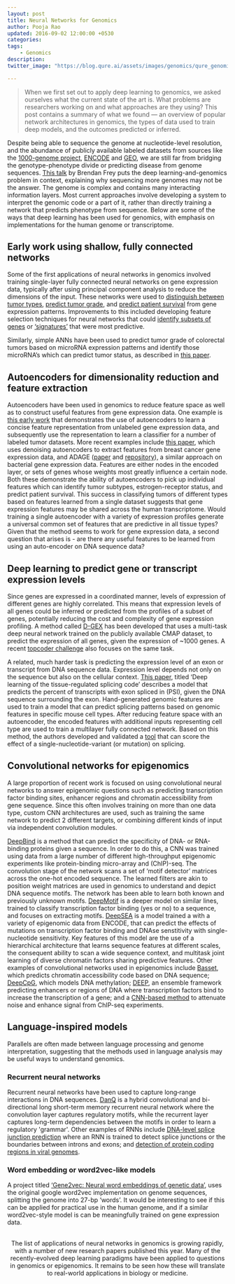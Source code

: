 ```yaml
---
layout: post
title: Neural Networks for Genomics
author: Pooja Rao
updated: 2016-09-02 12:00:00 +0530
categories:
tags:
    - Genomics
description:
twitter_image: "https://blog.qure.ai/assets/images/genomics/qure_genomics.jpg"

---
```


> When we first set out to apply deep learning to genomics, we asked ourselves what the current state of the art is. What problems are researchers working on and what approaches are they using? This post contains a summary of what we found — an overview of popular network architectures in genomics, the types of data used to train deep models, and the outcomes predicted or inferred.

Despite being able to sequence the genome at nucleotide-level resolution, and the abundance of publicly available labeled datasets from sources like the [1000-genome project](http://www.1000genomes.org), [ENCODE](https://genome.ucsc.edu/ENCODE/) and [GEO](http://www.ncbi.nlm.nih.gov/geo/), we are still far from bridging the genotype-phenotype divide or predicting disease from genome sequences. [This talk](https://www.youtube.com/watch?v=bYTq4QEDA78) by Brendan Frey puts the deep learning-and-genomics problem in context, explaining why sequencing more genomes may not be the answer. The genome is complex and contains many interacting information layers. Most current approaches involve developing a system to interpret the genomic code or a part of it, rather than directly training a network that predicts phenotype from sequence.
Below are some of the ways that deep learning has been used for genomics, with emphasis on implementations for the human genome or transcriptome.

## Early work using shallow, fully connected networks
Some of the first applications of neural networks in genomics involved training single-layer fully connected neural networks on gene expression data, typically after using principal component analysis to reduce the dimensions of the input. These networks were used to [distinguish between tumor types](https://www.nature.com/nm/journal/v7/n6/full/nm0601_673.html), [predict tumor grade](https://mct.aacrjournals.org/content/7/5/1013.long), and [predict patient survival](https://bmcbioinformatics.biomedcentral.com/articles/10.1186/1471-2105-4-13) from gene expression patterns. Improvements to this included developing feature selection techniques for neural networks that could [identify subsets of genes](https://bmcbioinformatics.biomedcentral.com/articles/10.1186/1471-2105-8-5)  or [‘signatures’](https://www.ncbi.nlm.nih.gov/pubmed/14556665) that were most predictive.

Similarly, simple ANNs have been used to predict tumor grade of colorectal tumors based on microRNA expression patterns and identify those microRNA’s which can predict tumor status, as described in [this paper](https://link.springer.com/article/10.1007%2Fs00384-011-1279-4).

## Autoencoders for dimensionality reduction and feature extraction
Autoencoders have been used in genomics to reduce feature space as well as to construct useful features from gene expression data. One example is  [this early work](http://matlabproject.ir/forms/files/392437.pdf) that demonstrates the use of autoencoders to learn a concise feature representation from unlabeled gene expression data, and  subsequently use the representation to learn a classifier for a number of labeled tumor datasets.
More recent examples include [this paper](https://www.worldscientific.com/doi/pdf/10.1142/9789814644730_0014), which uses denoising autoencoders to extract features from breast cancer gene expression data,  and ADAGE ([paper](https://msystems.asm.org/content/1/1/e00025-15) and [repository](https://github.com/greenelab/adage)), a similar approach on bacterial gene expression data. Features are either nodes in the encoded layer, or sets of genes whose weights most greatly influence a certain node.
Both these demonstrate the ability of autoencoders to pick up individual features which can identify tumor subtypes, estrogen-receptor status, and predict patient survival. This success in classifying tumors of different types based on features learned from a single dataset suggests that gene expression features may be shared across the human transcriptome. Would training a single autoencoder with a variety of expression profiles generate a universal common set of features that are predictive in all tissue types? Given that the method seems to work for gene expression data, a second question that arises is - are there any useful features to be learned from using an auto-encoder on DNA sequence data?

## Deep learning to predict gene or transcript expression levels
Since genes are expressed in a coordinated manner, levels of expression of different genes are highly correlated. This means that expression levels of all genes could be inferred or predicted from the profiles of a subset of genes, potentially reducing the cost and complexity of gene expression profiling. A method called [D-GEX](https://bioinformatics.oxfordjournals.org/content/32/12/1832) has been developed that uses a multi-task deep neural network trained on the publicly available CMAP dataset, to predict the expression of all genes, given the expression of ~1000 genes. A recent [topcoder challenge](https://community.topcoder.com/longcontest/?module=ViewProblemStatement&rd=16753&pm=14337) also focuses on the same task.

A related, much harder task is predicting the expression level of an exon or transcript from DNA sequence data. Expression level depends not only on the sequence but also on the cellular context. [This paper](https://bioinformatics.oxfordjournals.org/content/30/12/i121.full), titled ‘Deep learning of the tissue-regulated splicing code’ describes a model that predicts the percent of transcripts with exon spliced in (PSI), given the DNA sequence surrounding the exon. Hand-generated genomic features are used to train a model that can predict splicing patterns based on genomic features in specific mouse cell types. After reducing feature space with an autoencoder, the encoded features with additional inputs representing cell type are used to train a multilayer fully connected network. Based on this method, the authors developed and validated a [tool](http://tools.genes.toronto.edu) that can score the effect of a single-nucleotide-variant (or mutation) on splicing.

## Convolutional networks for epigenomics
A large proportion of recent work is focused on using convolutional neural networks to answer epigenomic questions such as predicting transcription factor binding sites, enhancer regions and chromatin accessibility from gene sequence. Since this often involves training on more than one data type, custom CNN architectures are used, such as training the same network to predict 2 different targets, or combining different kinds of input via independent convolution modules.

[DeepBind](https://www.nature.com/nbt/journal/v33/n8/full/nbt.3300.html) is a method that can predict the specificity of DNA- or RNA-binding proteins given a sequence. In order to do this, a CNN was trained using data from a large number of different high-throughput epigenomic experiments like protein-binding micro-array and (ChIP)-seq. The convolution stage of the network scans a set of ‘motif detector’ matrices across the one-hot encoded sequence. The learned filters are akin to position weight matrices are used in genomics to understand and depict DNA sequence motifs. The network has been able to learn both known and previously unknown motifs. [DeepMotif](https://arxiv.org/abs/1605.01133) is a deeper model on similar lines, trained to classify transcription factor binding (yes or no) to a sequence, and focuses on extracting motifs.
[DeepSEA](https://www.nature.com/nmeth/journal/v12/n10/full/nmeth.3547.html) is a model trained a with a variety of epigenomic data from ENCODE, that can predict the effects of mutations on transcription factor binding and DNAse senstitivity with single-nucleotide sensitivity. Key features of this model are the use of a hierarchical architecture that learns sequence features at different scales, the consequent ability to scan a wide sequence context, and multitask joint learning of diverse chromatin factors sharing predictive features.
Other examples of convolutional networks used in epigenomics include [Basset](https://genome.cshlp.org/content/26/7/990.full), which predicts chromatin accessibility code based on DNA sequence; [DeepCpG](https://www.nature.com/articles/srep19598), which models DNA methylation; [DEEP](https://nar.oxfordjournals.org/content/early/2014/11/05/nar.gku1058.full), an ensemble framework predicting enhancers or regions of DNA where transcription factors bind to increase the transcription of a gene; and a [CNN-based method](https://biorxiv.org/content/early/2016/05/07/052118) to attenuate noise and enhance signal from ChIP-seq experiments.

## Language-inspired models

Parallels are often made between language processing and genome interpretation, suggesting that the methods used in language analysis may be useful ways to understand genomics.

### Recurrent neural networks

Recurrent neural networks have been used to capture long‐range interactions in DNA sequences. [DanQ](https://nar.oxfordjournals.org/content/44/11/e107.long) is a hybrid convolutional and bi-directional long short-term memory recurrent neural network where the convolution layer captures regulatory motifs, while the recurrent layer captures long-term dependencies between the motifs in order to learn a regulatory 'grammar'. Other examples of RNNs include [DNA-level splice junction prediction](https://arxiv.org/abs/1512.05135) where an RNN is trained to detect splice junctions or the boundaries between introns and exons; and [detection of protein coding regions in viral genomes](https://www.sciencedirect.com/science/article/pii/S0950705111002024).

### Word embedding or word2vec-like models

A project  titled [‘Gene2vec: Neural word embeddings of genetic data’](https://github.com/davidcox143/Gene2vec), uses the original google word2vec implementation on genome sequences, splitting the genome into 27-bp ‘words’. It would be interesting to see if this can be applied for practical use in the human genome, and if a similar word2vec-style model is can be meaningfully trained on gene expression data.
<br><br>

<p align="center">
The list of applications of neural networks in genomics is growing rapidly, with a number of new research papers published this year. Many of the recently-evolved deep learning paradigms have been applied to questions in genomics or epigenomics. It remains to be seen how these will translate to real-world applications in biology or medicine.
</p>

